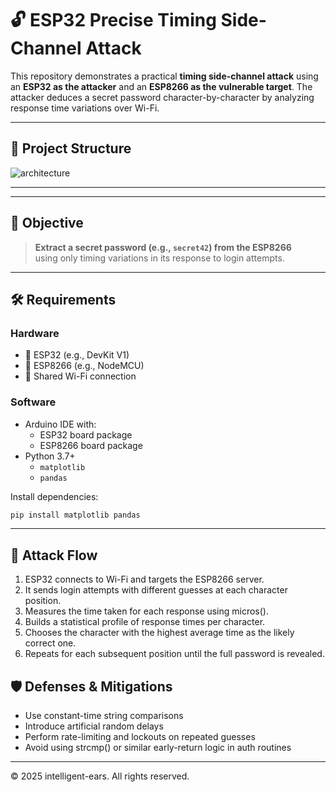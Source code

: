# 🔓 ESP32 Precise Timing Side-Channel Attack

This repository demonstrates a practical **timing side-channel attack** using an **ESP32 as the attacker** and an **ESP8266 as the vulnerable target**. The attacker deduces a secret password character-by-character by analyzing response time variations over Wi-Fi.

---

## 🚀 Project Structure

![architecture](https://github.com/user-attachments/assets/fda3f676-b7de-4543-b830-a53a30dfa52f)

---

---

## 🎯 Objective

> **Extract a secret password (e.g., `secret42`) from the ESP8266**  
> using only timing variations in its response to login attempts.

---

## 🛠️ Requirements

### Hardware
- 🔹 ESP32 (e.g., DevKit V1)
- 🔹 ESP8266 (e.g., NodeMCU)
- 🔹 Shared Wi-Fi connection

### Software
- Arduino IDE with:
  - ESP32 board package
  - ESP8266 board package
- Python 3.7+
  - `matplotlib`
  - `pandas`

Install dependencies:

```bash
pip install matplotlib pandas
```
---
## 🔄 Attack Flow
1. ESP32 connects to Wi-Fi and targets the ESP8266 server.
2. It sends login attempts with different guesses at each character position.
3. Measures the time taken for each response using micros().
4. Builds a statistical profile of response times per character.
5. Chooses the character with the highest average time as the likely correct one.
6. Repeats for each subsequent position until the full password is revealed.

## 🛡️ Defenses & Mitigations
- Use constant-time string comparisons
- Introduce artificial random delays
- Perform rate-limiting and lockouts on repeated guesses
- Avoid using strcmp() or similar early-return logic in auth routines
---
© 2025 intelligent-ears. All rights reserved.
